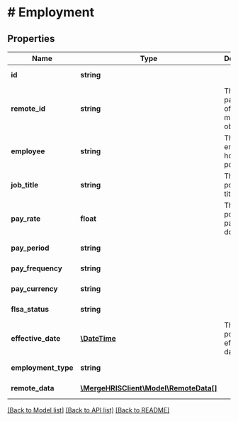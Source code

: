 # # Employment

## Properties

Name | Type | Description | Notes
------------ | ------------- | ------------- | -------------
**id** | **string** |  | [optional] [readonly]
**remote_id** | **string** | The third-party API ID of the matching object. | [optional]
**employee** | **string** | The employee holding this position. | [optional]
**job_title** | **string** | The position&#39;s title. | [optional]
**pay_rate** | **float** | The position&#39;s pay rate in dollars. | [optional]
**pay_period** | **string** |  | [optional] [readonly]
**pay_frequency** | **string** |  | [optional] [readonly]
**pay_currency** | **string** |  | [optional] [readonly]
**flsa_status** | **string** |  | [optional] [readonly]
**effective_date** | [**\DateTime**](\DateTime.md) | The position&#39;s effective date. | [optional]
**employment_type** | **string** |  | [optional] [readonly]
**remote_data** | [**\MergeHRISClient\Model\RemoteData[]**](RemoteData.md) |  | [optional] [readonly]

[[Back to Model list]](../../README.md#models) [[Back to API list]](../../README.md#endpoints) [[Back to README]](../../README.md)

